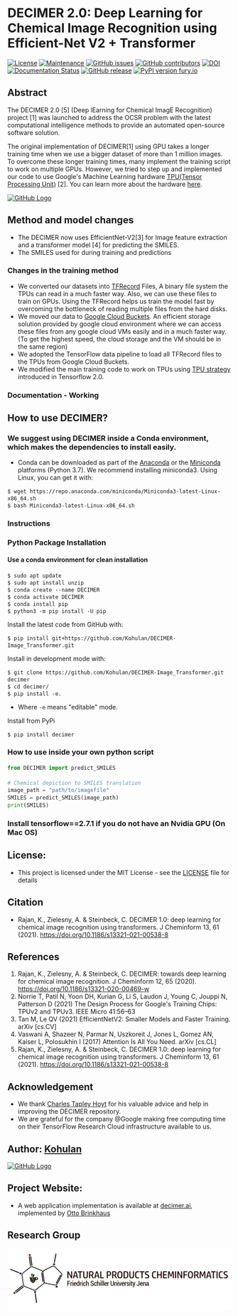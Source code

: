 # DECIMER 2.0: Deep Learning for Chemical Image Recognition using Efficient-Net V2 + Transformer

[![License](https://img.shields.io/badge/License-MIT%202.0-blue.svg)](https://opensource.org/licenses/MIT)
[![Maintenance](https://img.shields.io/badge/Maintained%3F-yes-blue.svg)](https://GitHub.com/Kohulan/DECIMER-Image_Transformer/graphs/commit-activity)
[![GitHub issues](https://img.shields.io/github/issues/Kohulan/DECIMER-Image_Transformer.svg)](https://GitHub.com/Kohulan/DECIMER-Image_Transformer/issues/)
[![GitHub contributors](https://img.shields.io/github/contributors/Kohulan/DECIMER-Image_Transformer.svg)](https://GitHub.com/Kohulan/DECIMER-Image_Transformer/graphs/contributors/)
[![DOI](https://zenodo.org/badge/293572361.svg)](https://zenodo.org/badge/latestdoi/293572361)
[![Documentation Status](https://readthedocs.org/projects/decimer-image-transformer/badge/?version=latest)](https://decimer-image-transformer.readthedocs.io/en/latest/?badge=latest)
[![GitHub release](https://img.shields.io/github/release/Kohulan/DECIMER-Image_Transformer.svg)](https://GitHub.com/Kohulan/DECIMER-Image_Transformer/releases/)
[![PyPI version fury.io](https://badge.fury.io/py/decimer.svg)](https://pypi.python.org/pypi/decimer/)

## Abstract

The DECIMER 2.0 [5] (Deep lEarning for Chemical ImagE Recognition) project [1] was launched to address the OCSR problem with the latest computational intelligence methods to provide an automated open-source software solution.

The original implementation of DECIMER[1] using GPU takes a longer training time when we use a bigger dataset of more than 1 million images. To overcome these longer training times, many implement the training script to work on multiple GPUs. However, we tried to step up and implemented our code to use Google's Machine Learning hardware [TPU(Tensor Processing Unit)](https://en.wikipedia.org/wiki/Tensor_Processing_Unit) [2]. You can learn more about the hardware [here](https://en.wikipedia.org/wiki/Tensor_Processing_Unit).

[![GitHub Logo](https://github.com/Kohulan/DECIMER-Image_Transformer/blob/DECIMER_V1.0/DECIMER_8K_Red_.png?raw=true)](https://github.com/Kohulan/DECIMER-Image_Transformer)

## Method and model changes
 - The DECIMER now uses EfficientNet-V2[3] for Image feature extraction and a transformer model [4] for predicting the SMILES.
 - The SMILES used for during training and predictions

### Changes in the training method

 - We converted our datasets into [TFRecord](https://www.tensorflow.org/tutorials/load_data/tfrecord) Files, A binary file system the TPUs can read in a much faster way. Also, we can use these files to train on GPUs. Using the TFRecord helps us train the model fast by overcoming the bottleneck of reading multiple files from the hard disks.
 - We moved our data to [Google Cloud Buckets](https://cloud.google.com/storage/docs/json_api/v1/buckets). An efficient storage solution provided by google cloud environment where we can access these files from any google cloud VMs easily and in a much faster way. (To get the highest speed, the cloud storage and the VM should be in the same region)
 - We adopted the TensorFlow data pipeline to load all TFRecord files to the TPUs from Google Cloud Buckets.
 - We modified the main training code to work on TPUs using [TPU strategy](https://www.tensorflow.org/api_docs/python/tf/distribute/TPUStrategy) introduced in Tensorflow 2.0.

### Documentation - Working

## How to use DECIMER?

### We suggest using DECIMER inside a Conda environment, which makes the dependencies to install easily.
- Conda can be downloaded as part of the [Anaconda](https://www.anaconda.com/) or the [Miniconda](https://conda.io/en/latest/miniconda.html) platforms (Python 3.7). We recommend installing miniconda3. Using Linux, you can get it with:
```
$ wget https://repo.anaconda.com/miniconda/Miniconda3-latest-Linux-x86_64.sh
$ bash Miniconda3-latest-Linux-x86_64.sh
```

### Instructions

### Python Package Installation

#### Use a conda environment for clean installation
```shell
$ sudo apt update
$ sudo apt install unzip
$ conda create --name DECIMER
$ conda activate DECIMER
$ conda install pip
$ python3 -m pip install -U pip
```

Install the latest code from GitHub with:
```shell
$ pip install git+https://github.com/Kohulan/DECIMER-Image_Transformer.git
```

Install in development mode with:
```shell
$ git clone https://github.com/Kohulan/DECIMER-Image_Transformer.git decimer
$ cd decimer/
$ pip install -e.
```
- Where `-e` means "editable" mode.

Install from PyPi
```shell
$ pip install decimer
```
### How to use inside your own python script
```python
from DECIMER import predict_SMILES

# Chemical depiction to SMILES translation
image_path = "path/to/imagefile"
SMILES = predict_SMILES(image_path)
print(SMILES)
```

### Install tensorflow==2.7.1 if you do not have an Nvidia GPU (On Mac OS)

## License:
- This project is licensed under the MIT License - see the [LICENSE](https://raw.githubusercontent.com/Kohulan/DECIMER-Image_Transformer/master/LICENSE?token=AHKLIF3EULMCUKCFUHIPBMDARSMDO) file for details

## Citation

- Rajan, K., Zielesny, A. & Steinbeck, C. DECIMER 1.0: deep learning for chemical image recognition using transformers. J Cheminform 13, 61 (2021). https://doi.org/10.1186/s13321-021-00538-8

## References

1. Rajan, K., Zielesny, A. & Steinbeck, C. DECIMER: towards deep learning for chemical image recognition. J Cheminform 12, 65 (2020). https://doi.org/10.1186/s13321-020-00469-w
2. Norrie T, Patil N, Yoon DH, Kurian G, Li S, Laudon J, Young C, Jouppi N, Patterson D (2021) The Design Process for Google's Training Chips: TPUv2 and TPUv3. IEEE Micro 41:56–63
3. Tan M, Le QV (2021) EfficientNetV2: Smaller Models and Faster Training. arXiv [cs.CV]
4. Vaswani A, Shazeer N, Parmar N, Uszkoreit J, Jones L, Gomez AN, Kaiser L, Polosukhin I (2017) Attention Is All You Need. arXiv [cs.CL]
5. Rajan, K., Zielesny, A. & Steinbeck, C. DECIMER 1.0: deep learning for chemical image recognition using transformers. J Cheminform 13, 61 (2021). https://doi.org/10.1186/s13321-021-00538-8

## Acknowledgement
- We thank [Charles Tapley Hoyt](https://github.com/cthoyt) for his valuable advice and help in improving the DECIMER repository.
- We are grateful for the company @Google making free computing time on their TensorFlow Research Cloud infrastructure available to us. 

## Author: [Kohulan](https://kohulanr.com)

[![GitHub Logo](https://github.com/Kohulan/DECIMER-Image-to-SMILES/raw/master/assets/DECIMER.gif)](https://decimer.ai)

## Project Website:

- A web application implementation is available at [decimer.ai](https://decimer.ai), implemented by [Otto Brinkhaus](https://github.com/OBrink)


## Research Group
[![GitHub Logo](https://github.com/Kohulan/DECIMER-Image-to-SMILES/blob/master/assets/CheminfGit.png)](https://cheminf.uni-jena.de)
